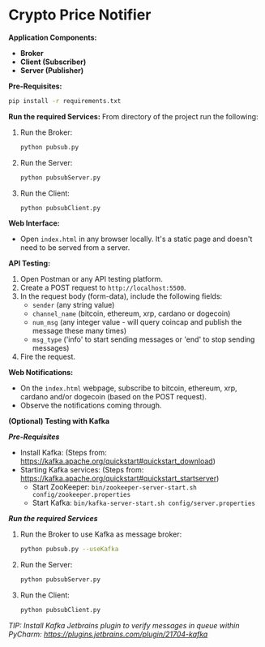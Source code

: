 # Crypto Price Notifier

**Application Components:**
- **Broker**
- **Client (Subscriber)**
- **Server (Publisher)**

**Pre-Requisites:**
```bash
pip install -r requirements.txt
```

**Run the required Services:**
From directory of the project run the following: 

1. Run the Broker:
    ```bash
    python pubsub.py
    ```  

2. Run the Server:
    ```bash
    python pubsubServer.py
    ```

3. Run the Client:
    ```bash
    python pubsubClient.py
    ```

**Web Interface:**
- Open `index.html` in any browser locally. It's a static page and doesn't need to be served from a server.

**API Testing:**
1. Open Postman or any API testing platform.
2. Create a POST request to `http://localhost:5500`.
3. In the request body (form-data), include the following fields:
    - `sender` (any string value)
    - `channel_name` (bitcoin, ethereum, xrp, cardano or dogecoin)
    - `num_msg` (any integer value - will query coincap and publish the message these many times)
    - `msg_type` ('info' to start sending messages or 'end' to stop sending messages)
4. Fire the request.

**Web Notifications:**
- On the `index.html` webpage, subscribe to bitcoin, ethereum, xrp, cardano and/or dogecoin (based on the POST request).
- Observe the notifications coming through.

**(Optional) Testing with Kafka**

***Pre-Requisites***
- Install Kafka: (Steps from: https://kafka.apache.org/quickstart#quickstart_download)
- Starting Kafka services: (Steps from: https://kafka.apache.org/quickstart#quickstart_startserver)
  - Start ZooKeeper: `bin/zookeeper-server-start.sh config/zookeeper.properties`
  - Start Kafka: `bin/kafka-server-start.sh config/server.properties`

***Run the required Services***
1. Run the Broker to use Kafka as message broker:
    ```bash
    python pubsub.py --useKafka 
    ```  

2. Run the Server:
    ```bash
    python pubsubServer.py
    ```

3. Run the Client:
    ```bash
    python pubsubClient.py
    ```

_TIP: Install Kafka Jetbrains plugin to verify messages in queue within PyCharm: https://plugins.jetbrains.com/plugin/21704-kafka_